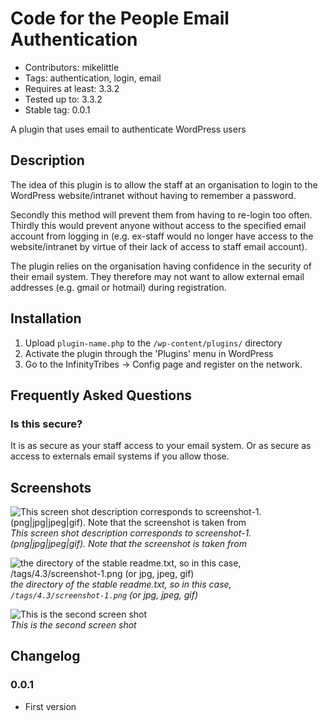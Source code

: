 # Code for the People Email Authentication

* Contributors: mikelittle
* Tags: authentication, login, email
* Requires at least: 3.3.2
* Tested up to: 3.3.2
* Stable tag: 0.0.1

A plugin that uses email to authenticate WordPress users

## Description

The idea of this plugin is to allow the staff at an organisation to login to the WordPress website/intranet without having to remember a password. 

Secondly this method will prevent them from having to re-login too often. Thirdly this would prevent anyone without access to the specified email account from logging in (e.g. ex-staff would no longer have access to the website/intranet by virtue of their lack of access to staff email account).

The plugin relies on the organisation having confidence in the security of their email system. They therefore may not want to allow external email addresses (e.g. gmail or hotmail) during registration.

## Installation

1. Upload `plugin-name.php` to the `/wp-content/plugins/` directory
1. Activate the plugin through the 'Plugins' menu in WordPress
1. Go to the InfinityTribes -> Config page and register on the network.

## Frequently Asked Questions

### Is this secure?  

It is as secure as your staff access to your email system. Or as secure as access to externals email systems if you allow those.

## Screenshots

![This screen shot description corresponds to screenshot-1.(png|jpg|jpeg|gif). Note that the screenshot is taken from](screenshot-1.png "This screen shot description corresponds to screenshot-1.(png|jpg|jpeg|gif). Note that the screenshot is taken from")     
_This screen shot description corresponds to screenshot-1.(png|jpg|jpeg|gif). Note that the screenshot is taken from_

![the directory of the stable readme.txt, so in this case, `/tags/4.3/screenshot-1.png` (or jpg, jpeg, gif)](screenshot-2.png "the directory of the stable readme.txt, so in this case, `/tags/4.3/screenshot-1.png` (or jpg, jpeg, gif)")     
_the directory of the stable readme.txt, so in this case, `/tags/4.3/screenshot-1.png` (or jpg, jpeg, gif)_

![This is the second screen shot](screenshot-3.png "This is the second screen shot")     
_This is the second screen shot_


## Changelog

### 0.0.1 
* First version

